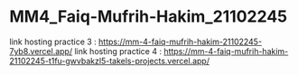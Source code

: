 # MM4_Faiq-Mufrih-Hakim_21102245
link hosting practice 3 : https://mm-4-faiq-mufrih-hakim-21102245-7yb8.vercel.app/
link hosting practice 4 : https://mm-4-faiq-mufrih-hakim-21102245-t1fu-gwvbakzl5-takels-projects.vercel.app/
